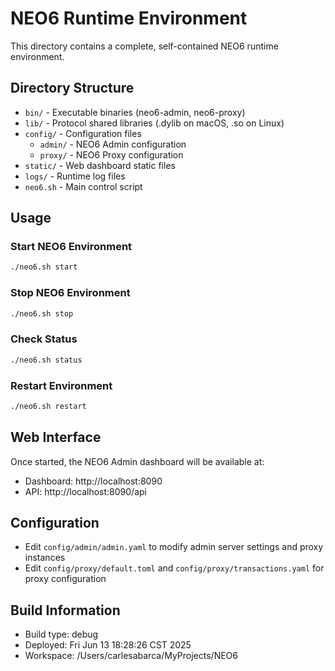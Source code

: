 # NEO6 Runtime Environment

This directory contains a complete, self-contained NEO6 runtime environment.

## Directory Structure

- `bin/` - Executable binaries (neo6-admin, neo6-proxy)
- `lib/` - Protocol shared libraries (.dylib on macOS, .so on Linux)
- `config/` - Configuration files
  - `admin/` - NEO6 Admin configuration
  - `proxy/` - NEO6 Proxy configuration
- `static/` - Web dashboard static files
- `logs/` - Runtime log files
- `neo6.sh` - Main control script

## Usage

### Start NEO6 Environment
```bash
./neo6.sh start
```

### Stop NEO6 Environment
```bash
./neo6.sh stop
```

### Check Status
```bash
./neo6.sh status
```

### Restart Environment
```bash
./neo6.sh restart
```

## Web Interface

Once started, the NEO6 Admin dashboard will be available at:
- Dashboard: http://localhost:8090
- API: http://localhost:8090/api

## Configuration

- Edit `config/admin/admin.yaml` to modify admin server settings and proxy instances
- Edit `config/proxy/default.toml` and `config/proxy/transactions.yaml` for proxy configuration

## Build Information

- Build type: debug
- Deployed: Fri Jun 13 18:28:26 CST 2025
- Workspace: /Users/carlesabarca/MyProjects/NEO6
